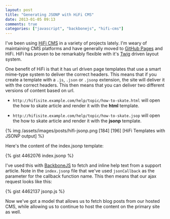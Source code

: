 ```yaml
---
layout: post
title: "Generating JSONP with HiFi CMS"
date: 2013-01-05 09:13
comments: true
categories: ["javascript", "backbonejs", "hifi-cms"]
---
```


I've been using [HiFi CMS][hifi] in a variety of projects lately. I'm weary of
maintaining CMS platforms and have generally moved to [GitHub Pages][gh] and
HiFi. HiFi has proven to be remarkably flexible with it's [Twig][twig] driven
layout system. 

One benefit of HiFi is that it has url driven page templates that use a smart
mime-type system to deliver the correct headers. This means that if you create
a template with a `.js`, `.json` or `.jsonp` extension, the site will deliver
it with the correct headers. This then means that you can deliver two different
versions of content based on url. 

* `http://hifisite.example.com/help/topic/how-to-skate.html` will open the
  how to skate article and render it with the __html__ template.

* `http://hifisite.example.com/help/topic/how-to-skate.jsop` will open the
  how to skate article and render it with the __jsonp__ template.

{% img /assets/images/posts/hifi-jsonp.png [184] [196] [HiFi Templates with JSONP output] %}

Here's the content of the index.jsonp template:

{% gist 4462076 index.jsonp %}

I've used this with [BackboneJS][bb] to fetch and inline help text from a
support article. Note in the `index.jsonp` file that we've used `jsonCallback`
as the parameter for the callback function name. This then means that our
ajax request looks like this:

{% gist 4462137 jsonp.js %}

Now we've got a model that allows us to fetch blog posts from our hosted CMS,
while allowing us to continue to host the content on the primary site as well.

[hifi]: http://www.gethifi.com/
[gh]: http://pages.github.com/
[twig]: http://twig.sensiolabs.org/
[bb]: http://backbonejs.org/





